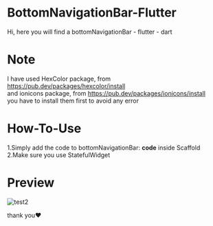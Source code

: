 # BottomNavigationBar-Flutter
Hi, here you will find a bottomNavigationBar - flutter - dart  

# Note
I have used HexColor package, from https://pub.dev/packages/hexcolor/install   
and ionicons package, from https://pub.dev/packages/ionicons/install  
you have to install them first to avoid any error  

# How-To-Use
  1.Simply add the code to bottomNavigationBar: **code** inside Scaffold  
  2.Make sure you use StatefulWidget  
  
# Preview  
![test2](https://user-images.githubusercontent.com/125300187/225092598-b1a4e144-7c76-4284-9a7a-faf708cb92d6.jpeg)  

thank you♥
